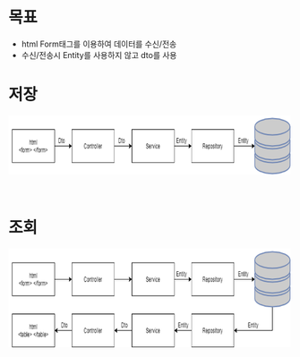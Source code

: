 # 목표 
- html Form태그를 이용하여 데이터를 수신/전송
- 수신/전송시 Entity를 사용하지 않고 dto를 사용

# 저장
![](../imgs/form_request/save_architecture.png)

<br>

# 조회
![](../imgs/form_request/listbook_architecture.png)
